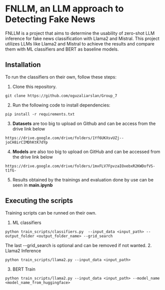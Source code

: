 # FNLLM, an LLM approach to Detecting Fake News
FNLLM is a project that aims to determine the usability of zero-shot LLM inference for fake news classification with Llama2 and Mistral. This project utilizes LLMs like Llama2 and Mistral to achieve the results and compare them with ML classifiers and BERT as baseline models.

## Installation
To run the classifiers on their own, follow these steps: 
1. Clone this repository.
```
git clone https://github.com/oguzaliarslan/Group_7
```
2. Run the following code to install dependencies:
```
pip install -r requirements.txt
```
3. **Datasets** are too big to upload on Github and can be access from the drive link below
```
https://drive.google.com/drive/folders/1Yf6UKXsvUZj--joCH8irCIMDhKtK7dYp
```
4. **Models** are also too big to upload on GitHub and can be accessed from the drive link below
```
https://drive.google.com/drive/folders/1mxFLV7FpvzaIOxebxR2KWDofVS-t1fG-
```
5. Results obtained by the trainings and evaluation done by use can be seen in **main.ipynb**

## Executing the scripts
Training scripts can be runned on their own.
1. ML classifiers
```
python train_scripts/classifiers.py  --input_data <input_path> --output_folder <output_folder_name> --grid_search
```
The last --grid_search is optional and can be removed if not wanted.
2. Llama2 Inference
```
python train_scripts/llama2.py --input_data <input_path>
```
3. BERT Train
```
python train_scripts/llama2.py --input_data <input_path> --model_name <model_name_from_huggingface>
```

